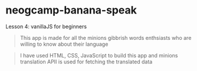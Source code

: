 # neogcamp-banana-speak
Lesson 4: vanillaJS for beginners

> This app is made for all the minions gibbrish words enthsiasts who are willing to know about their language

> I have used HTML, CSS, JavaScript to build this app and minions translation APII is used for fetching the translated data
